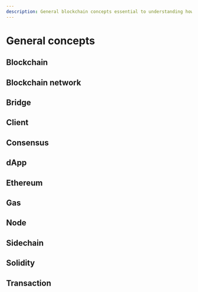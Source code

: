 ```yaml
---
description: General blockchain concepts essential to understanding how Ronin Network functions 
---
```


# General concepts

## Blockchain

## Blockchain network

## Bridge

## Client

## Consensus

## dApp

## Ethereum

## Gas

## Node

## Sidechain

## Solidity

## Transaction